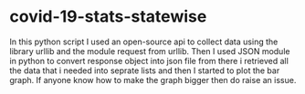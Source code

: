 # covid-19-stats-statewise
In this python script I used an open-source api to collect data using the library urllib and the module request from urllib. Then I used JSON module in python to convert response object into json file from there i retrieved all the data that i needed into seprate lists and then I started to plot the bar graph. If anyone know how to make the graph bigger then do raise an issue. 
